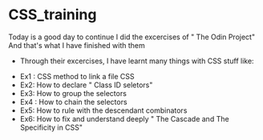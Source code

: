 # CSS_training
Today is a good day to continue
I did the excercises of " The Odin Project"
And that's what I have finished with them

* Through their excercises, I have learnt many things with CSS stuff like:

- Ex1 : CSS method to link a file CSS
- Ex2: How to declare " Class ID seletors"
- Ex3: How to group the selectors
- Ex4 : How to chain the selectors
- Ex5: How to rule with the descendant combinators
- Ex6: How to fix and understand deeply " The Cascade and The Specificity in CSS"


